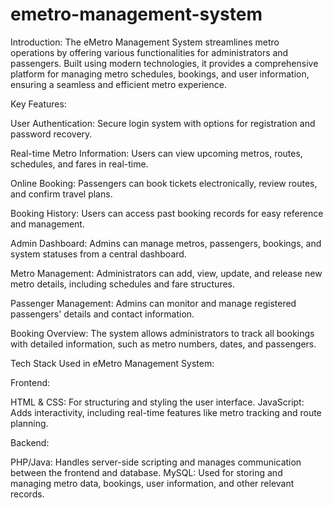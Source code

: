 # emetro-management-system 
Introduction: The eMetro Management System streamlines metro operations by offering various functionalities for administrators and passengers. Built using modern technologies, it provides a comprehensive platform for managing metro schedules, bookings, and user information, ensuring a seamless and efficient metro experience.

Key Features:

User Authentication: Secure login system with options for registration and password recovery.

Real-time Metro Information: Users can view upcoming metros, routes, schedules, and fares in real-time.

Online Booking: Passengers can book tickets electronically, review routes, and confirm travel plans.

Booking History: Users can access past booking records for easy reference and management.

Admin Dashboard: Admins can manage metros, passengers, bookings, and system statuses from a central dashboard.

Metro Management: Administrators can add, view, update, and release new metro details, including schedules and fare structures.

Passenger Management: Admins can monitor and manage registered passengers' details and contact information.

Booking Overview: The system allows administrators to track all bookings with detailed information, such as metro numbers, dates, and passengers.


Tech Stack Used in eMetro Management System:

Frontend:

HTML & CSS: For structuring and styling the user interface.
JavaScript: Adds interactivity, including real-time features like metro tracking and route planning.

Backend:

PHP/Java: Handles server-side scripting and manages communication between the frontend and database.
MySQL: Used for storing and managing metro data, bookings, user information, and other relevant records.
